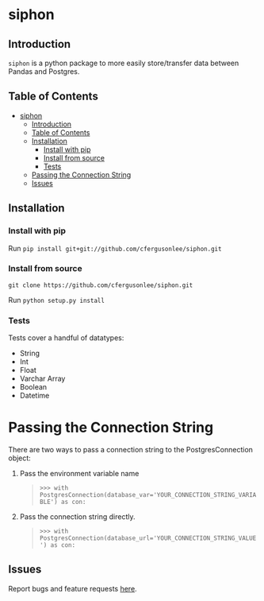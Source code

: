 # siphon

## Introduction

`siphon` is a python package to more easily store/transfer data between Pandas and Postgres.

## Table of Contents

- [siphon](#siphon)
  - [Introduction](#introduction)
  - [Table of Contents](#table-of-contents)
  - [Installation](#installation)
    - [Install with pip](#install-with-pip)
    - [Install from source](#install-from-source)
    - [Tests](#tests)
  - [Passing the Connection String](#passing-the-connection-string)
  - [Issues](#issues)

## Installation

### Install with pip

Run `pip install git+git://github.com/cfergusonlee/siphon.git`

### Install from source

`git clone https://github.com/cfergusonlee/siphon.git`

Run `python setup.py install`

### Tests

Tests cover a handful of datatypes:
- String
- Int
- Float
- Varchar Array
- Boolean
- Datetime

# Passing the Connection String

There are two ways to pass a connection string to the PostgresConnection object:

1.  Pass the environment variable name
    > `>>> with PostgresConnection(database_var='YOUR_CONNECTION_STRING_VARIABLE') as con:`
2.  Pass the connection string directly.
    > `>>> with PostgresConnection(database_url='YOUR_CONNECTION_STRING_VALUE') as con:`

## Issues

Report bugs and feature requests
[here](https://github.com/cfergusonlee/siphon/issues).
